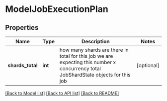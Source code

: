 # ModelJobExecutionPlan

## Properties
Name | Type | Description | Notes
------------ | ------------- | ------------- | -------------
**shards_total** | **int** | how many shards are there in total for this job we are expecting this number x concurrency total JobShardState objects for this job | [optional] 

[[Back to Model list]](../README.md#documentation-for-models) [[Back to API list]](../README.md#documentation-for-api-endpoints) [[Back to README]](../README.md)

